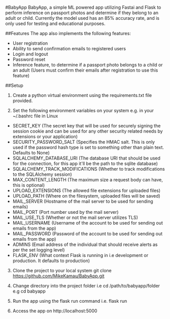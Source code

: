 #BabyApp
BabyApp, a simple ML powered app utilizing Fastai and Flask to perform inference on passport photos and determine if they belong to an adult or child.
Currently the model used has an 85% accuracy rate, and is only used for testing and educational purposes.

##Features
The app also implements the following features:

* User registration
* Ability to send confirmation emails to registered users
* Login and logout
* Password reset
* Inference feature, to determine if a passport photo belongs to a child or an adult (Users must confirm their emails after registration to use this feature)

##Setup
1. Create a python virtual environment using the requirements.txt file provided.

2. Set the following environment variables on your system e.g. in your ~/.bashrc file in Linux

  * SECRET_KEY (The secret key that will be used for securely signing the session cookie and can be used for any other security related needs by extensions or your application)
  * SECURITY_PASSWORD_SALT (Specifies the HMAC salt. This is only used if the password hash type is set to something other than plain text. Defaults to None)
  * SQLALCHEMY_DATABASE_URI (The database URI that should be used for the connection, for this app it'll be the path to the sqlite database)
  * SQLALCHEMY_TRACK_MODIFICATIONS (Whether to track modifications to the SQLAlchemy session)
  * MAX_CONTENT_LENGTH (The maximum size a request body can have, this is optional)
  * UPLOAD_EXTENSIONS (The allowed file extensions for uploaded files)
  * UPLOAD_PATH (Where on the filesystem, uploaded files will be saved)
  * MAIL_SERVER (Hostname of the mail server to be used for sending emails)
  * MAIL_PORT (Port number used by the mail server)
  * MAIL_USE_TLS (Whether or not the mail server utilizes TLS)
  * MAIL_USERNAME (Username of the account to be used for sending out emails from the app)
  * MAIL_PASSWORD (Password of the account to be used for sending out emails from the app)
  * ADMINS (Email address of the individual that should receive alerts as per the set logging level)
  * FLASK_ENV (What context Flask is running in i.e development or production. It defaults to production)

3. Clone the project to your local system git clone https://github.com/MikeKamau/BabyApp.git

4. Change directory into the project folder i.e cd /path/to/babyapp/folder e.g cd babyapp  

5. Run the app using the flask run command i.e. flask run  

6. Access the app on http://localhost:5000
